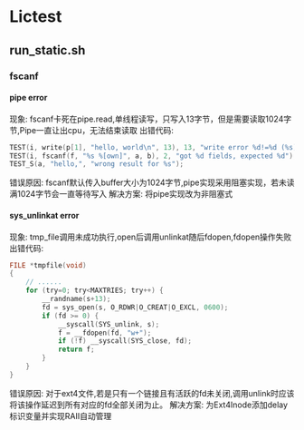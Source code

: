 # Lictest
## run_static.sh
### fscanf
#### pipe error
现象: fscanf卡死在pipe.read,单线程读写，只写入13字节，但是需要读取1024字节,Pipe一直让出cpu，无法结束读取
出错代码:
``` c
TEST(i, write(p[1], "hello, world\n", 13), 13, "write error %d!=%d (%s)");
TEST(i, fscanf(f, "%s %[own]", a, b), 2, "got %d fields, expected %d");
TEST_S(a, "hello,", "wrong result for %s");
```
错误原因: fscanf默认传入buffer大小为1024字节,pipe实现采用阻塞实现，若未读满1024字节会一直等待写入
解决方案: 将pipe实现改为非阻塞式

#### sys_unlinkat error
现象: tmp_file调用未成功执行,open后调用unlinkat随后fdopen,fdopen操作失败
出错代码:
``` c
FILE *tmpfile(void)
{
    // ......
	for (try=0; try<MAXTRIES; try++) {
		__randname(s+13);
		fd = sys_open(s, O_RDWR|O_CREAT|O_EXCL, 0600);
		if (fd >= 0) {
			__syscall(SYS_unlink, s);
			f = __fdopen(fd, "w+");
			if (!f) __syscall(SYS_close, fd);
			return f;
		}
	}
}

```
错误原因: 对于ext4文件,若是只有一个链接且有活跃的fd未关闭,调用unlink时应该将该操作延迟到所有对应的fd全部关闭为止。
解决方案: 为Ext4Inode添加delay标识变量并实现RAII自动管理


